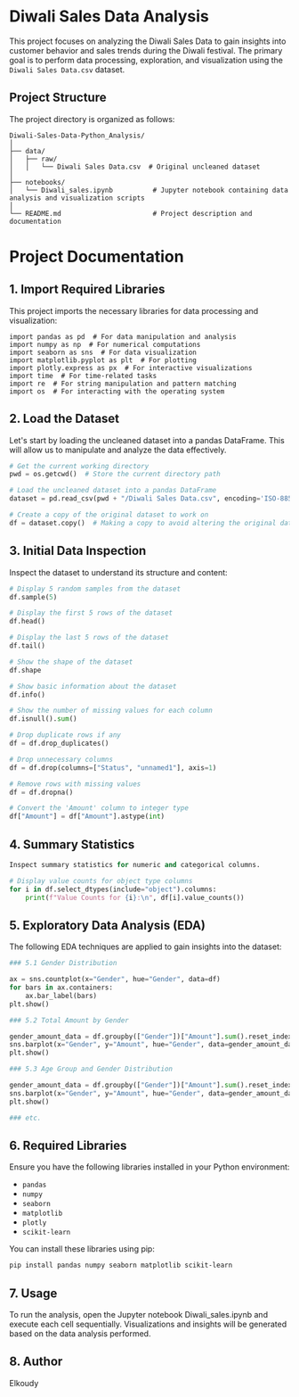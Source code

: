 # Diwali Sales Data Analysis

This project focuses on analyzing the Diwali Sales Data to gain insights into customer behavior and sales trends during the Diwali festival. The primary goal is to perform data processing, exploration, and visualization using the `Diwali Sales Data.csv` dataset.

## Project Structure

The project directory is organized as follows:

```plaintext
Diwali-Sales-Data-Python_Analysis/
│
├── data/
│   ├── raw/
│   │   └── Diwali Sales Data.csv  # Original uncleaned dataset
│
├── notebooks/
│   └── Diwali_sales.ipynb          # Jupyter notebook containing data analysis and visualization scripts
│
└── README.md                       # Project description and documentation
```
# Project Documentation

## 1. Import Required Libraries

This project imports the necessary libraries for data processing and visualization:
```
import pandas as pd  # For data manipulation and analysis
import numpy as np  # For numerical computations
import seaborn as sns  # For data visualization
import matplotlib.pyplot as plt  # For plotting
import plotly.express as px  # For interactive visualizations
import time  # For time-related tasks
import re  # For string manipulation and pattern matching
import os  # For interacting with the operating system
```

## 2. Load the Dataset

Let's start by loading the uncleaned dataset into a pandas DataFrame. This will allow us to manipulate and analyze the data effectively.

```python
# Get the current working directory
pwd = os.getcwd()  # Store the current directory path

# Load the uncleaned dataset into a pandas DataFrame
dataset = pd.read_csv(pwd + "/Diwali Sales Data.csv", encoding='ISO-8859-1')  # Read the CSV file into a DataFrame

# Create a copy of the original dataset to work on
df = dataset.copy()  # Making a copy to avoid altering the original data
```

## 3. Initial Data Inspection

Inspect the dataset to understand its structure and content:
```python
# Display 5 random samples from the dataset
df.sample(5)

# Display the first 5 rows of the dataset
df.head()

# Display the last 5 rows of the dataset
df.tail()

# Show the shape of the dataset
df.shape

# Show basic information about the dataset
df.info()

# Show the number of missing values for each column
df.isnull().sum()

# Drop duplicate rows if any
df = df.drop_duplicates()

# Drop unnecessary columns
df = df.drop(columns=["Status", "unnamed1"], axis=1)

# Remove rows with missing values
df = df.dropna()

# Convert the 'Amount' column to integer type
df["Amount"] = df["Amount"].astype(int)
```
## 4. Summary Statistics

```python
Inspect summary statistics for numeric and categorical columns.

# Display value counts for object type columns
for i in df.select_dtypes(include="object").columns:
    print(f"Value Counts for {i}:\n", df[i].value_counts())
```
## 5. Exploratory Data Analysis (EDA)

The following EDA techniques are applied to gain insights into the dataset:
```python
### 5.1 Gender Distribution

ax = sns.countplot(x="Gender", hue="Gender", data=df)
for bars in ax.containers:
    ax.bar_label(bars)
plt.show()

### 5.2 Total Amount by Gender

gender_amount_data = df.groupby(["Gender"])["Amount"].sum().reset_index()
sns.barplot(x="Gender", y="Amount", hue="Gender", data=gender_amount_data)
plt.show()

### 5.3 Age Group and Gender Distribution

gender_amount_data = df.groupby(["Gender"])["Amount"].sum().reset_index()
sns.barplot(x="Gender", y="Amount", hue="Gender", data=gender_amount_data)
plt.show()

### etc.
```
## 6. Required Libraries
Ensure you have the following libraries installed in your Python environment:

- `pandas`
- `numpy`
- `seaborn`
- `matplotlib`
- `plotly`
- `scikit-learn`

You can install these libraries using pip:

```bash
pip install pandas numpy seaborn matplotlib scikit-learn
```

## 7. Usage

To run the analysis, open the Jupyter notebook Diwali_sales.ipynb and execute each cell sequentially. Visualizations and insights will be generated based on the data analysis performed.

## 8. Author

Elkoudy
